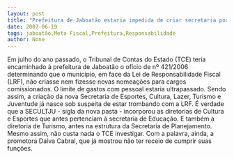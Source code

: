 ```yaml
---
layout: post
title: "Prefeitura de Jaboatão estaria impedida de criar secretaria por conta da Lei de Responsabilidade Fiscal"
date: 2007-06-19
tags: jaboatão,Meta Fiscal,Prefeitura,Responsabilidade
author: None
---
```

Em julho do ano passado,&nbsp;o Tribunal de Contas do Estado (TCE)&nbsp;teria encaminhado &agrave; prefeitura de Jaboat&atilde;o o of&iacute;cio de n&ordm; 421/2006 determinando que o munic&iacute;pio, em face da Lei de Responsabilidade Fiscal (LRF), n&atilde;o criasse&nbsp;nem&nbsp;fizesse novas nomea&ccedil;&otilde;es para&nbsp;cargos comissionados. O limite de gastos com pessoal estaria ultrapassado.
Sendo assim, a cria&ccedil;&atilde;o da nova Secretaria de&nbsp;Esportes, Cultura, Lazer, Turismo e Juventude j&aacute; nasce sob suspeita de estar trombando com a LRF. &Eacute; verdade que a SECULTJU - sigla da nova pasta - incorporou as diretorias de Cultura e Esportes que antes pertenciam &agrave; secretaria de Educa&ccedil;&atilde;o. E tamb&eacute;m a diretoria de Turismo, antes&nbsp;na estrutura&nbsp;da Secretaria de Planejamento.&nbsp;
Mesmo assim, n&atilde;o custa nada o TCE investigar. Com a palavra, ainda, a promotora Dalva Cabral, que j&aacute; mostrou n&atilde;o ter receio de cumprir suas fun&ccedil;&otilde;es.
&nbsp; 